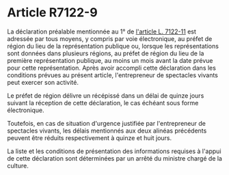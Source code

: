 # Article R7122-9

La déclaration préalable mentionnée au 1° de [l'article L. 7122-11][1] est adressée par tous moyens, y compris par voie électronique, au préfet de région du lieu de la représentation publique ou, lorsque les représentations sont données dans plusieurs régions, au préfet de région du lieu de la première représentation publique, au moins un mois avant la date prévue pour cette représentation. Après avoir accompli cette déclaration dans les conditions prévues au présent article, l'entrepreneur de spectacles vivants peut exercer son activité. 
  
  
Le préfet de région délivre un récépissé dans un délai de quinze jours suivant la réception de cette déclaration, le cas échéant sous forme électronique. 
  
  
Toutefois, en cas de situation d'urgence justifiée par l'entrepreneur de spectacles vivants, les délais mentionnés aux deux alinéas précédents peuvent être réduits respectivement à quinze et huit jours. 
  
  
La liste et les conditions de présentation des informations requises à l'appui de cette déclaration sont déterminées par un arrêté du ministre chargé de la culture.

 [1]: /affichCodeArticle.do?cidTexte=LEGITEXT000006072050&idArticle=LEGIARTI000006904573&dateTexte=&categorieLien=cid